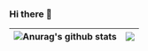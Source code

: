 ### Hi there 👋


| <img align="center" src="https://github-readme-stats.vercel.app/api?username=Asuka-Liu&show_icons=true&include_all_commits=true&theme=buefy&hide_border=true" alt="Anurag's github stats" />| <img align="center" src="https://github-readme-stats.vercel.app/api/top-langs/?username=Asuka-Liu&layout=compact&theme=buefy&hide_border=true" /> |
| ------------- | ------------- |
